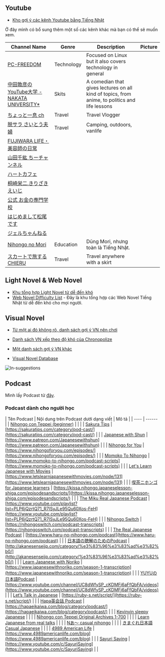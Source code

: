 ## Youtube

-  [Kho gợi ý các kênh Youtube bằng Tiếng Nhật](https://ixrec.neocities.org/immersion/youtube_channels)

Ở đây mình có bổ sung thêm một số các kênh khác mà bạn có thể sẽ muốn xem.

| Channel Name | Genre | Description | Picture |
| ------------ | ----- | ----------- | ------- |
| [PC-FREEDOM](https://www.youtube.com/watch?v=hNwAhPsin0I/)     | Technology      | Focused on Linux but it also covers technology in general   | |
| [中田敦彦のYouTube大学 - NAKATA UNIVERSITY*](https://www.youtube.com/watch?v=PXtRaM8sZRc)  | Skits   | A comedian that gives lectures on all kind of topics, from anime, to politics and life lessons| |
| [ちょっと一息 ch](https://www.youtube.com/watch?v=-6ALQf0ICpU)       | Travel  | Travel Vlogger    | |
| [脱サラ さいとう夫婦](https://www.youtube.com/watch?v=ymUhXb9-s9k)      | Travel  | Camping, outdoors, vanlife       | |
| [FUJIWARA LIFE・美容師の日常](https://www.youtube.com/channel/UCpa-kEaXFILCfIpR3ge4InQ)    |  |     | |
| [山田千紘 ちーチャンネル](https://www.youtube.com/channel/UC8LaxjG_1edMnm6HninrFsg)    |  |     | |
| [ハートカフェ](https://www.youtube.com/channel/UCgkBpACTOjK4-6llCiRnX7A)   |  |     | |
| [桐崎栄二.きりざきえいじ](https://www.youtube.com/channel/UCzKa8fRPoCbKh8O9yW2JK2g)    |  |     | |
| [公式 お金の専門学校](https://www.youtube.com/channel/UCCEoqaOzY9__AReWKXrvt8Q)      |  |     | |
| [はじめまして松尾です](https://www.youtube.com/channel/UCWtLzcASRAjlVhKibLUCuEw)      |  |     | |
| [ジェルちゃんねる](https://www.youtube.com/channel/UCE0UZVTfvQ8jiNxdIlLeWeA) |  |     | |
| [Nihongo no Mori](https://www.youtube.com/channel/UCVx6RFaEAg46xfAsD2zz16w) | Education       | Dũng Mori, nhưng toàn là Tiếng Nhật.   | |
| [スカートで旅するCHIERU](https://www.youtube.com/watch?v=hedmHpk5wQk)  | Travel  | Travel anywhere with a skirt     | |

## Light Novel & Web Novel
- [Khu tổng hợp Light Novel từ dễ đến khó](https://ixrec.neocities.org/immersion/novels)
- [Web Novel Difficulty List](https://jpdb.io/web-novel-difficulty-list) - Đây là khu tổng hợp các Web Novel Tiếng Nhật từ dễ đến khó cho mọi người.

## Visual Novel
- [Từ một ai đó không rõ, danh sách gợi ý VN nên chơi](https://anacreondjt.gitlab.io/vn-chart/)

- [Danh sách VN xếp theo độ khó của Chronopolize](https://docs.google.com/spreadsheets/d/18vCgQHhBNBeRJdcTcyUi2Atq-nAapQW--33qrwl5Yfw/edit#gid=0)

- [Một danh sách gợi ý VN khác](https://docs.google.com/document/u/1/d/1KnyyDt7jimEz-dgeMSKymRaT2r3QKBPm9AzqZ6oUWAs/pub#id.cwlxotz70k6z)

- [Visual Novel Database](https://vndb.org/)

![ln-suggestions](https://donkuri.github.io/learn-japanese/img/VN_recs.png)

## Podcast

Mình lấy Podcast từ [đây](https://docs.google.com/spreadsheets/d/17P2dBQHnBnHcG3ua_24IO6sP9RDC-5b3WHV9Ri2N5qU/edit#gid=0).

### Podcast dành cho người học

| Tên Podcast | Nội dung trên Podcast dưới dạng viết |  Mô tả  |
| ---- | ------ |
| [Nihongo con Teppei (beginner)](https://open.spotify.com/show/4W4jYoKRmjlURKO1fIfcOK?si=23adf8801cc24ff4) |       | |
| [Sakura Tips](https://open.spotify.com/show/3FwGWuEg9oAkz4k5fsbyBq?si=ea89d983522b429b) | [https://sakuratips.com/category/pod-cast/](https://sakuratips.com/category/pod-cast/)   | |
| [Japanese with Shun](https://open.spotify.com/show/0TWRqowC0TPhXlG79M0qzv?si=2889910f4066479a) | [https://www.patreon.com/Japanesewithshun](https://www.patreon.com/Japanesewithshun)     | |
| [Nihongo for You](https://open.spotify.com/show/5qQD8ngmhTLUh4LNBw29cA?si=222ddf14b27c4016) | [https://www.nihongoforyou.com/episodes/](https://www.nihongoforyou.com/episodes/) |      |
| [Momoko To Nihongo](https://open.spotify.com/show/4KBEcdMXAQTcLcE86Y0ow9?si=864a9bb00cf745ba) | [https://www.momoko-to-nihongo.com/podcast-scripts](https://www.momoko-to-nihongo.com/podcast-scripts)           | |
| [Let's Learn Japanese with Movies](https://open.spotify.com/show/6jjFCjovosuZ34rOmLJaUu?si=e0c6988031854670) | [https://www.letslearnjapanesewithmovies.com/node/131](https://www.letslearnjapanesewithmovies.com/node/131)     | |
| [喫茶ニホンゴ for Japanese learners](https://open.spotify.com/show/57wdrSfuVZM9h8vVBLmuv1?si=f50eefbe666c4fd5) | [https://kissa.nihongo.japaneselesson-shiga.com/episodesandscripts/](https://kissa.nihongo.japaneselesson-shiga.com/episodesandscripts/) | |
| [The Miku Real Japanese Podcast](https://open.spotify.com/show/6Nl8RDfPxsk4h4bfWe76Kg?si=9a6e44352270418e) | [https://www.youtube.com/playlist?list=PLP6jQzrtQ71_R7lSyJLe95Qu60Xos-FeH](https://www.youtube.com/playlist?list=PLP6jQzrtQ71_R7lSyJLe95Qu60Xos-FeH) | |
| [Nihongo Switch](https://open.spotify.com/show/4eRxgycshgFFcPX9jBsrP2?si=58b3faaff293493f) | [https://nihongoswitch.com/podcast-transcripts](https://nihongoswitch.com/podcast-transcripts)       | |
| [The Real Japanese Podcast](https://open.spotify.com/show/1gQ0ZdFpTOqiyLeOaCCn6U?si=53a74ffb5cf046e4) | [https://www.haru-no-nihongo.com/podcast](https://www.haru-no-nihongo.com/podcast)       | |
| [日本語の聴解のためのPodcast](https://open.spotify.com/show/2ESvL5DP8bmWNYteJ3McHm?si=dd89ba2d4da04f60) | [http://akanesenseijp.com/category/%e3%83%96%e3%83%ad%e3%82%b0/](http://akanesenseijp.com/category/%e3%83%96%e3%83%ad%e3%82%b0/)         | |
| [Learn Japanese with Noriko](https://open.spotify.com/show/1lnCRxM6yMi0xz89cy7rzN?si=ed0ac5b83e9841f7) | [https://www.japanesewithnoriko.com/season-1-transcription](https://www.japanesewithnoriko.com/season-1-transcription)       | |
| [YUYUの日本語Podcast](https://open.spotify.com/show/0hQDsR0brfk88Nls8fydo4?si=634931da93ed469c) | [https://www.youtube.com/channel/UC8dWfySP_cKDMFj6aFfQbFA/videos](https://www.youtube.com/channel/UC8dWfySP_cKDMFj6aFfQbFA/videos)       | |
| [Let’s Talk in Japanese](https://open.spotify.com/show/7rzB4zCdrSf67jd3nHm8Vy?si=daa9ef2f5f4141d3) | [https://ruby-s.net/script/](https://ruby-s.net/script/)         | |
| [Hapa英会話 Podcast](https://open.spotify.com/show/52lVOFI4zdWlsXkVEKydAa?si=9ce434d48b134dd9) | [https://hapaeikaiwa.com/blog/category/podcast/](https://hapaeikaiwa.com/blog/category/podcast/)     | |
| [Kevinvin sleepy Japanese](https://open.spotify.com/show/6kCfvLpkfhOpyhavlcnoH3?si=6b79939dc0d04289) |  | |
| [Nihongo con Teppei Original Archives 1-700](https://open.spotify.com/show/6EqvqiiuZnCY9YVYmKAojD?si=9e1fb7cb5ba44d30) |  | |
| [Learn Japanese from real talks](https://open.spotify.com/show/4wPIfqMTsTArlUBMpdkaAK?si=b183851975f74f17) |  | |
| [Nあ～ casual nihongo](https://open.spotify.com/show/65E3bjqx31NdXI1lzHUfxa?si=d4c49e9f7df8496c) |  | |
| [きまぐれ日本語 Casual Japanese](https://open.spotify.com/show/6ekQVpo6TFZApXTm6qfEsL?si=22a2b023f2e840df) |  | |
| [4989 American Life](https://open.spotify.com/show/6wMGXwntalyEwmgH0WU3mS?si=3d5b7e52f2c5491c) | [https://www.4989americanlife.com/blog](https://www.4989americanlife.com/blog)           | |
| [Sayuri Saying](https://open.spotify.com/show/2rJ02XGd3XIT9Ovo1T7llu?si=13737bbd52144a7c) | [https://www.youtube.com/c/SayuriSaying](https://www.youtube.com/c/SayuriSaying)         | |
